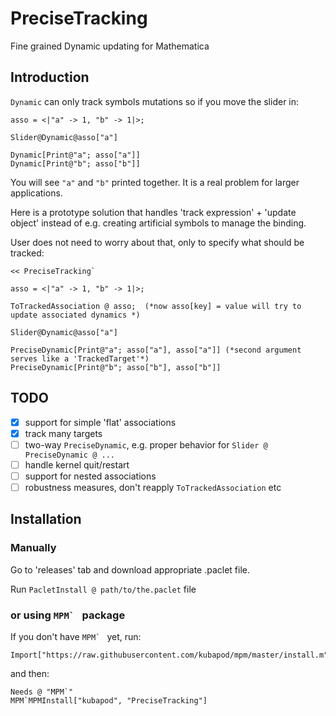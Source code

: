 # PreciseTracking

Fine grained Dynamic updating for Mathematica

## Introduction

`Dynamic` can only track symbols mutations so if you move the slider in:
    
    asso = <|"a" -> 1, "b" -> 1|>;
    
    Slider@Dynamic@asso["a"]
    
    Dynamic[Print@"a"; asso["a"]]
    Dynamic[Print@"b"; asso["b"]]
    
You will see `"a"` and `"b"` printed together. It is a real problem for larger applications.

Here is a prototype solution that  handles 'track expression' + 'update object' instead of e.g. creating artificial symbols to manage the binding.   

User does not need to worry about that, only to specify what should be tracked: 

    << PreciseTracking`
    
    asso = <|"a" -> 1, "b" -> 1|>;
    
    ToTrackedAssociation @ asso;  (*now asso[key] = value will try to update associated dynamics *)
    
    Slider@Dynamic@asso["a"]
    
    PreciseDynamic[Print@"a"; asso["a"], asso["a"]] (*second argument serves like a 'TrackedTarget'*)
    PreciseDynamic[Print@"b"; asso["b"], asso["b"]]
    
## TODO    

- [x] support for simple 'flat' associations
- [x] track many targets
- [ ] two-way `PreciseDynamic`, e.g. proper behavior for `Slider @ PreciseDynamic @ ...`
- [ ] handle kernel quit/restart
- [ ] support for nested associations
- [ ] robustness measures, don't reapply `ToTrackedAssociation` etc

## Installation
 
### Manually
 
   Go to 'releases' tab and download appropriate .paclet file.
    
   Run `PacletInstall @ path/to/the.paclet` file
   
### or using ``MPM` `` package
   
If you don't have ``MPM` `` yet, run:
   
    Import["https://raw.githubusercontent.com/kubapod/mpm/master/install.m"]
   
and then:
   
    Needs @ "MPM`"    
    MPM`MPMInstall["kubapod", "PreciseTracking"]
